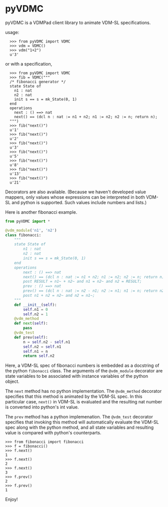 # pyVDMC
pyVDMC is a VDMPad client library to animate VDM-SL specifications.

usage:

```
  >>> from pyVDMC import VDMC
  >>> vdm = VDMC()
  >>> vdm("1+2")
  u'3'
```

  or with a specification,

```
  >>> from pyVDMC import VDMC
  >>> fib = VDMC("""
  /* fibonacci generator */
  state State of 
    n1 : nat 
    n2 : nat 
    init s == s = mk_State(0, 1)
  end 
  operations 
    next : () ==> nat 
    next() == (dcl n : nat := n1 + n2; n1 := n2; n2 := n; return n);
  """)
  >>> fib("next()")
  u'1'
  >>> fib("next()")
  u'2'
  >>> fib("next()")
  u'3'
  >>> fib("next()")
  u'5'
  >>> fib("next()")
  u'8'
  >>> fib("next()")
  u'13'
  >>> fib("next()")
  u'21'
```

Decorators are also available.
(Because we haven't developed value mappers, only values whose expressions can be interpreted in both VDM-SL and python is supported. Such values include numbers and lists.)

Here is another fibonacci example.
```python
from pyVDMC import *

@vdm_module('n1', 'n2')
class fibonacci:
    """
    state State of 
        n1 : nat
        n2 : nat
        init s == s = mk_State(0, 1)
    end
    operations
        next : () ==> nat
        next() == (dcl n : nat := n1 + n2; n1 := n2; n2 := n; return n)
        post RESULT = n1~ + n2~ and n1 = n2~ and n2 = RESULT;
        prev : () ==> nat
        prev() == (dcl n : nat := n2 - n1; n2 := n1; n1 := n; return n2)
        post n1 + n2 = n2~ and n2 = n1~;
    """
    def __init__(self):
        self.n1 = 0
        self.n2 = 1
    @vdm_method
    def next(self):
        pass
    @vdm_test
    def prev(self):
        n = self.n2 - self.n1
        self.n2 = self.n1
        self.n1 = n
        return self.n2
```
Here, a VDM-SL spec of fibonacci numbers is embedded as a docstring of the python `fibonacci` class.
The arguments of the `@vdm_module` decorator are state variables to be associated with instance variables of the python object.

The `next` method has no python implementation.
The `@vdm_method` decorator specifies that this method is animated by the VDM-SL spec.
In this particular case, `next()` in VDM-SL is evaluated and the resulting nat number is converted into python's int value.

The `prev` method has a python implemenation.
The `@vdm_test` decorator specifies that invoking this method will automatically evaluate the VDM-SL spec along with the python method, and all state variables and resulting value is compared with python's counterparts.

```
>>> from fibonacci import fibonacci
>>> f = fibonacci()
>>> f.next()
1
>>> f.next()
2
>>> f.next()
3
>>> f.prev()
2
>>> f.prev()
1
```

Enjoy!
